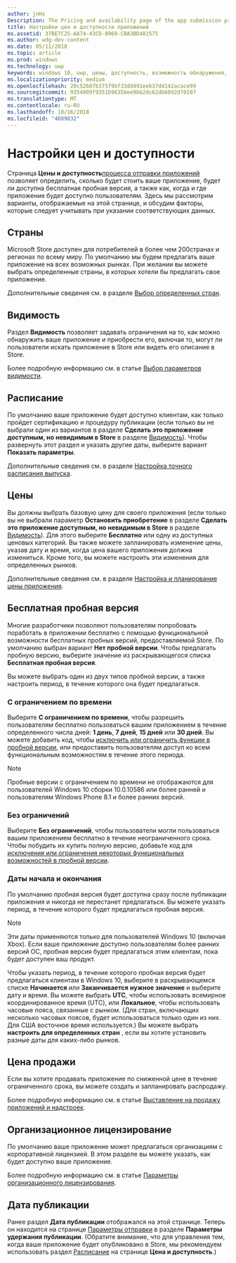 ```yaml
---
author: jnHs
Description: The Pricing and availability page of the app submission process lets you determine how much your app will cost, whether you'll offer a free trial, and how, when, and where it will be available to customers.
title: Настройки цен и доступности приложений
ms.assetid: 37BE7C25-AA74-43CD-8969-CBA3BD481575
ms.author: wdg-dev-content
ms.date: 05/11/2018
ms.topic: article
ms.prod: windows
ms.technology: uwp
keywords: windows 10, uwp, цены, доступность, возможность обнаружения, бесплатная пробная версия, пробные версии, пробная версия, приложения, дата выпуска
ms.localizationpriority: medium
ms.openlocfilehash: 20c52687b375f9bf33dd491eeb37d4142acace99
ms.sourcegitcommit: 9354909f9351b9635bee9bb2dc62db60d2d70107
ms.translationtype: MT
ms.contentlocale: ru-RU
ms.lasthandoff: 10/16/2018
ms.locfileid: "4689832"
---
```

# <a name="set-app-pricing-and-availability"></a>Настройки цен и доступности


Страница **Цены и доступность**[процесса отправки приложений](app-submissions.md) позволяет определить, сколько будет стоить ваше приложение, будет ли доступна бесплатная пробная версия, а также как, когда и где приложение будет доступно пользователям. Здесь мы рассмотрим варианты, отображаемые на этой странице, и обсудим факторы, которые следует учитывать при указании соответствующих данных.


## <a name="markets"></a>Страны

Microsoft Store доступен для потребителей в более чем 200странах и регионах по всему миру. По умолчанию мы будем предлагать ваше приложение на всех возможных рынках. При желании вы можете выбрать определенные страны, в которых хотели бы предлагать свое приложение. 

Дополнительные сведения см. в разделе [Выбор определенных стран](define-pricing-and-market-selection.md).


## <a name="visibility"></a>Видимость

Раздел **Видимость** позволяет задавать ограничения на то, как можно обнаружить ваше приложение и приобрести его, включая то, могут ли пользователи искать приложение в Store или видеть его описание в Store.

Более подробную информацию см. в статье [Выбор параметров видимости](choose-visibility-options.md).


## <a name="schedule"></a>Расписание

По умолчанию ваше приложение будет доступно клиентам, как только пройдет сертификацию и процедуру публикации (если только вы не выбрали один из вариантов в разделе **Сделать это приложение доступным, но невидимым в Store** в разделе [Видимость](choose-visibility-options.md#discoverability)). Чтобы развернуть этот раздел и указать другие даты, выберите вариант **Показать параметры**. 

Дополнительные сведения см. в разделе [Настройка точного расписания выпуска](configure-precise-release-scheduling.md).


## <a name="pricing"></a>Цены

Вы должны выбрать базовую цену для своего приложения (если только вы не выбрали параметр **Остановить приобретение** в разделе **Сделать это приложение доступным, но невидимым в Store** в разделе [Видимость](choose-visibility-options.md#discoverability)). Для этого выберите **Бесплатно** или одну из доступных ценовых категорий. Вы также можете запланировать изменение цены, указав дату и время, когда цена вашего приложения должна измениться. Кроме того, вы можете настроить эти изменения для определенных рынков. 

Дополнительные сведения см. в разделе [Настройка и планирование цены приложения](set-and-schedule-app-pricing.md).


## <a name="free-trial"></a>Бесплатная пробная версия

Многие разработчики позволяют пользователям попробовать поработать в приложении бесплатно с помощью функциональной возможности бесплатных пробных версий, предоставляемой Store. По умолчанию выбран вариант **Нет пробной версии**. Чтобы предлагать пробную версию, выберите значение из раскрывающегося списка **Бесплатная пробная версия**.

Вы можете выбрать один из двух типов пробной версии, а также настроить период, в течение которого она будет предлагаться.

### <a name="time-limited"></a>С ограничением по времени

Выберите **С ограничением по времени**, чтобы разрешить пользователям бесплатно пользоваться вашим приложением в течение определенного числа дней: **1 день**, **7 дней**, **15 дней** или **30 дней**. Вы можете добавить код, чтобы [исключить или ограничить функции в пробной версии](../monetize/in-app-purchases-and-trials.md), или предоставить пользователям доступ ко всем функциональным возможностям в течение этого периода. 
> [!NOTE]
> Пробные версии с ограничением по времени не отображаются для пользователей Windows 10 сборки 10.0.10586 или более ранней и пользователям Windows Phone 8.1 и более ранних версий.

### <a name="unlimited"></a>Без ограничений

Выберите **Без ограничений**, чтобы пользователи могли пользоваться вашим приложением бесплатно в течение неограниченного срока. Чтобы побудить их купить полную версию, добавьте код для [исключения или ограничения некоторых функциональных возможностей в пробной версии](../monetize/in-app-purchases-and-trials.md).

### <a name="start-and-end-dates"></a>Даты начала и окончания

По умолчанию пробная версия будет доступна сразу после публикации приложения и никогда не перестанет предлагаться. Вы можете указать период, в течение которого будет предлагаться пробная версия. 

>[!NOTE]
> Эти даты применяются только для пользователей Windows 10 (включая Xbox). Если ваше приложение доступно пользователям более ранних версий ОС, пробная версия будет предлагаться этим клиентам, пока будет доступен ваш продукт. 

Чтобы указать период, в течение которого пробная версия будет предлагаться клиентам в Windows 10, выберите в раскрывающемся списке **Начинается** или **Заканчивается** **нужное значение** и выберите дату и время. Вы можете выбрать **UTC**, чтобы использовать всемирное координированное время (UTC), или **Локальное**, чтобы использовать часовые пояса, связанные с рынком. (Для стран, включающих несколько часовых поясов, будет использоваться только один из них. Для США восточное время используется.) Вы можете выбрать **настроить для определенных стран** , если вы хотите установить разные даты для каких-либо рынков.


## <a name="sale-pricing"></a>Цена продажи

Если вы хотите продавать приложение по сниженной цене в течение ограниченного срока, вы можете создать и запланировать распродажу.

Более подробную информацию см. в статье [Выставление на продажу приложений и надстроек](put-apps-and-add-ons-on-sale.md).


## <a name="organizational-licensing"></a>Организационное лицензирование

По умолчанию ваше приложение может предлагаться организациям с корпоративной лицензией. В этом разделе вы можете указать, как будет доступно ваше приложение.

Более подробную информацию см. в статье [Параметры организационного лицензирования](organizational-licensing.md).


## <a name="publish-date"></a>Дата публикации

Ранее раздел **Дата публикации** отображался на этой странице. Теперь он находится на странице [Параметры отправки](manage-submission-options.md) в разделе **Параметры удержания публикации**. (Обратите внимание, что для управления тем, когда ваше приложение будет опубликовано в Store, мы рекомендуем использовать раздел [Расписание](configure-precise-release-scheduling.md) на странице **Цена и доступность**.)


